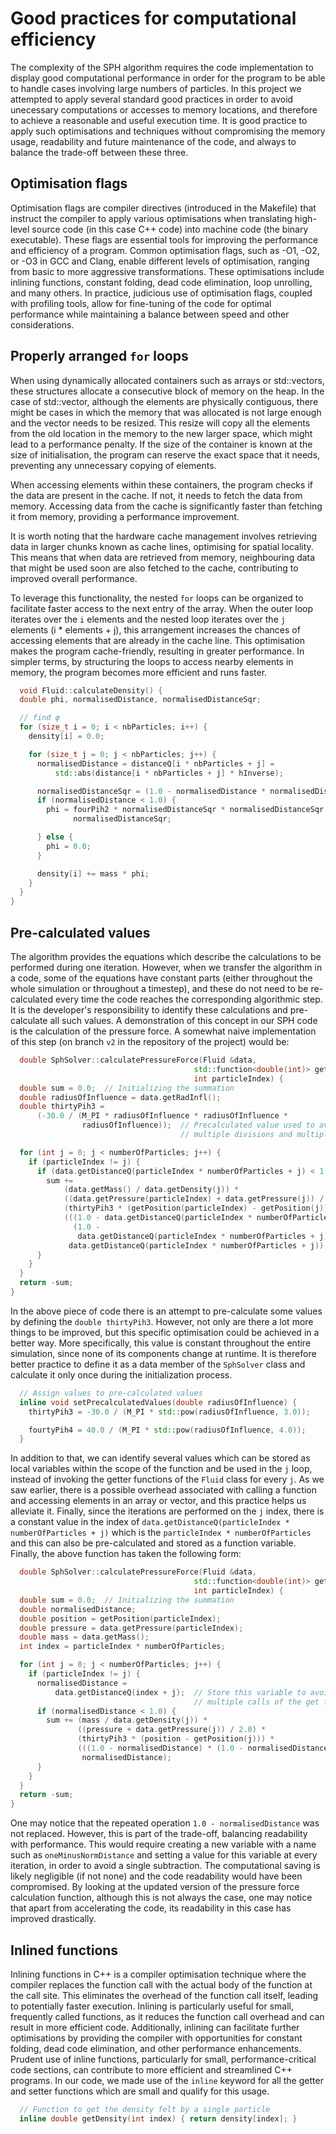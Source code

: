 # Good practices for computational efficiency

The complexity of the SPH algorithm requires the code implementation to display good computational performance in order for the program to be able to handle cases involving large numbers of particles. In this project we attempted to apply several standard good practices in order to avoid unecessary computations or accesses to memory locations, and therefore to achieve a reasonable and useful execution time. It is good practice to apply such optimisations and techniques without compromising the memory usage, readability and future maintenance of the code, and always to balance the trade-off between these three.

## Optimisation flags

Optimisation flags are compiler directives (introduced in the Makefile) that instruct the compiler to apply various optimisations when translating high-level source code (in this case C++ code) into machine code (the binary executable). These flags are essential tools for improving the performance and efficiency of a program. Common optimisation flags, such as -O1, -O2, or -O3 in GCC and Clang, enable different levels of optimisation, ranging from basic to more aggressive transformations. These optimisations include inlining functions, constant folding, dead code elimination, loop unrolling, and many others. In practice, judicious use of optimisation flags, coupled with profiling tools, allow for fine-tuning of the code for optimal performance while maintaining a balance between speed and other considerations.

## Properly arranged `for` loops

When using dynamically allocated containers such as arrays or std::vectors, these structures allocate a consecutive block of memory on the heap. In the case of std::vector, although the elements are physically contiguous, there might be cases in which the memory that was allocated is not large enough and the vector needs to be resized. This resize will copy all the elements from the old location in the memory to the new larger space, which might lead to a performance penalty. If the size of the container is known at the size of initialisation, the program can reserve the exact space that it needs, preventing any unnecessary copying of elements.

When accessing elements within these containers, the program checks if the data are present in the cache. If not, it needs to fetch the data from memory. Accessing data from the cache is significantly faster than fetching it from memory, providing a performance improvement.

It is worth noting that the hardware cache management involves retrieving data in larger chunks known as cache lines, optimising for spatial locality. This means that when data are retrieved from memory, neighbouring data that might be used soon are also fetched to the cache, contributing to improved overall performance.

To leverage this functionality, the nested `for` loops can be organized to facilitate faster access to the next entry of the array. When the outer loop iterates over the `i` elements and the nested loop iterates over the `j` elements (i * elements + j), this arrangement increases the chances of accessing elements that are already in the cache line. This optimisation makes the program cache-friendly, resulting in greater performance. In simpler terms, by structuring the loops to access nearby elements in memory, the program becomes more efficient and runs faster.

```cpp
  void Fluid::calculateDensity() {
  double phi, normalisedDistance, normalisedDistanceSqr;

  // find φ
  for (size_t i = 0; i < nbParticles; i++) {
    density[i] = 0.0;

    for (size_t j = 0; j < nbParticles; j++) {
      normalisedDistance = distanceQ[i * nbParticles + j] =
          std::abs(distance[i * nbParticles + j] * hInverse);

      normalisedDistanceSqr = (1.0 - normalisedDistance * normalisedDistance);
      if (normalisedDistance < 1.0) {
        phi = fourPih2 * normalisedDistanceSqr * normalisedDistanceSqr *
              normalisedDistanceSqr;

      } else {
        phi = 0.0;
      }

      density[i] += mass * phi;
    }
  }
}
```

## Pre-calculated values

The algorithm provides the equations which describe the calculations to be performed during one iteration. However, when we transfer the algorithm in a code, some of the equations have constant parts (either throughout the whole simulation or throughout a timestep), and these do not need to be re-calculated every time the code reaches the corresponding algorithmic step. It is the developer's responsibility to identify these calculations and pre-calculate all such values. A demonstration of this concept in our SPH code is the calculation of the pressure force. A somewhat naive implementation of this step (on branch `v2` in the repository of the project) would be:

```cpp
  double SphSolver::calculatePressureForce(Fluid &data,
                                         std::function<double(int)> getPosition,
                                         int particleIndex) {
  double sum = 0.0;  // Initializing the summation
  double radiusOfInfluence = data.getRadInfl();
  double thirtyPih3 =
      (-30.0 / (M_PI * radiusOfInfluence * radiusOfInfluence *
                radiusOfInfluence));  // Precalculated value used to avoid
                                      // multiple divisions and multiplications

  for (int j = 0; j < numberOfParticles; j++) {
    if (particleIndex != j) {
      if (data.getDistanceQ(particleIndex * numberOfParticles + j) < 1.0) {
        sum +=
            (data.getMass() / data.getDensity(j)) *
            ((data.getPressure(particleIndex) + data.getPressure(j)) / 2.0) *
            (thirtyPih3 * (getPosition(particleIndex) - getPosition(j))) *
            (((1.0 - data.getDistanceQ(particleIndex * numberOfParticles + j)) *
              (1.0 -
               data.getDistanceQ(particleIndex * numberOfParticles + j))) /
             data.getDistanceQ(particleIndex * numberOfParticles + j));
      }
    }
  }
  return -sum;
}
```

In the above piece of code there is an attempt to pre-calculate some values by defining the `double thirtyPih3`. However, not only are there a lot more things to be improved, but this specific optimisation could be achieved in a better way. More specifically, this value is constant throughout the entire simulation, since none of its components change at runtime. It is therefore better practice to define it as a data member of the `SphSolver` class and calculate it only once during the initialization process.

```cpp
  // Assign values to pre-calculated values
  inline void setPrecalculatedValues(double radiusOfInfluence) {
    thirtyPih3 = -30.0 / (M_PI * std::pow(radiusOfInfluence, 3.0));

    fourtyPih4 = 40.0 / (M_PI * std::pow(radiusOfInfluence, 4.0));
  }
```

In addition to that, we can identify several values which can be stored as local variables within the scope of the function and be used in the `j` loop, instead of invoking the getter functions of the `Fluid` class for every `j`. As we saw earlier, there is a possible overhead associated with calling a function and accessing elements in an array or vector, and this practice helps us alleviate it. Finally, since the iterations are performed on the `j` index, there is a constant value in the index of `data.getDistanceQ(particleIndex * numberOfParticles + j)` which is the `particleIndex * numberOfParticles` and this can also be pre-calculated and stored as a function variable. Finally, the above function has taken the following form:

```cpp
  double SphSolver::calculatePressureForce(Fluid &data,
                                         std::function<double(int)> getPosition,
                                         int particleIndex) {
  double sum = 0.0;  // Initializing the summation
  double normalisedDistance;
  double position = getPosition(particleIndex);
  double pressure = data.getPressure(particleIndex);
  double mass = data.getMass();
  int index = particleIndex * numberOfParticles;

  for (int j = 0; j < numberOfParticles; j++) {
    if (particleIndex != j) {
      normalisedDistance =
          data.getDistanceQ(index + j);  // Store this variable to avoid
                                         // multiple calls of the get function
      if (normalisedDistance < 1.0) {
        sum += (mass / data.getDensity(j)) *
               ((pressure + data.getPressure(j)) / 2.0) *
               (thirtyPih3 * (position - getPosition(j))) *
               (((1.0 - normalisedDistance) * (1.0 - normalisedDistance)) /
                normalisedDistance);
      }
    }
  }
  return -sum;
}
```

One may notice that the repeated operation `1.0 - normalisedDistance` was not replaced. However, this is part of the trade-off, balancing readability with performance. This would require creating a new variable with a name such as `oneMinusNormDistance` and setting a value for this variable at every iteration, in order to avoid a single subtraction. The computational saving is likely negligible (if not none) and the code readability would have been compromised. By looking at the updated version of the pressure force calculation function, although this is not always the case, one may notice that apart from accelerating the code, its readability in this case has improved drastically.

## Inlined functions

Inlining functions in C++ is a compiler optimisation technique where the compiler replaces the function call with the actual body of the function at the call site. This eliminates the overhead of the function call itself, leading to potentially faster execution. Inlining is particularly useful for small, frequently called functions, as it reduces the function call overhead and can result in more efficient code. Additionally, inlining can facilitate further optimisations by providing the compiler with opportunities for constant folding, dead code elimination, and other performance enhancements. Prudent use of inline functions, particularly for small, performance-critical code sections, can contribute to more efficient and streamlined C++ programs. In our code, we made use of the `inline` keyword for all the getter and setter functions which are small and qualify for this usage.

```cpp
  // Function to get the density felt by a single particle
  inline double getDensity(int index) { return density[index]; }
```
